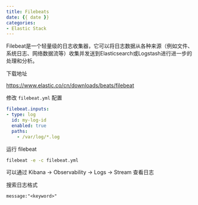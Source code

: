 ```yaml
---
title: Filebeats
date: {{ date }}
categories:
- Elastic Stack
---
```


Filebeat是一个轻量级的日志收集器，它可以将日志数据从各种来源（例如文件、系统日志、网络数据流等）收集并发送到Elasticsearch或Logstash进行进一步的处理和分析。

下载地址

https://www.elastic.co/cn/downloads/beats/filebeat

修改 `filebeat.yml` 配置

```yaml
filebeat.inputs:
- type: log
  id: my-log-id
  enabled: true
  paths:
    - /var/log/*.log
```

运行 filebeat

```sh
filebeat -e -c filebeat.yml
```

可以通过 Kibana -> Observability -> Logs -> Stream 查看日志

搜索日志格式

```
message:"<keyword>"
```







